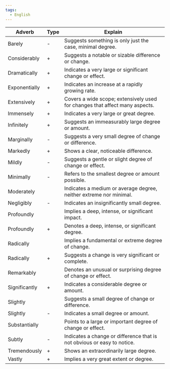 ```yaml
---
tags: 
  - English
---
```


| Adverb        | Type | Explain                                                                     |
| ------------- | ---- | --------------------------------------------------------------------------- |
| Barely        | -    | Suggests something is only just the case, minimal degree.                   |
| Considerably  | +    | Suggests a notable or sizable difference or change.                         |
| Dramatically  | +    | Indicates a very large or significant change or effect.                     |
| Exponentially | +    | Indicates an increase at a rapidly growing rate.                            |
| Extensively   | +    | Covers a wide scope; extensively used for changes that affect many aspects. |
| Immensely     | +    | Indicates a very large or great degree.                                     |
| Infinitely    | +    | Suggests an immeasurably large degree or amount.                            |
| Marginally    | -    | Suggests a very small degree of change or difference.                       |
| Markedly      | +    | Shows a clear, noticeable difference.                                       |
| Mildly        | -    | Suggests a gentle or slight degree of change or effect.                     |
| Minimally     | -    | Refers to the smallest degree or amount possible.                           |
| Moderately    |      | Indicates a medium or average degree, neither extreme nor minimal.          |
| Negligibly    | -    | Indicates an insignificantly small degree.                                  |
| Profoundly    |      | Implies a deep, intense, or significant impact.                             |
| Profoundly    | +    | Denotes a deep, intense, or significant degree.                             |
| Radically     |      | Implies a fundamental or extreme degree of change.                          |
| Radically     | +    | Suggests a change is very significant or complete.                          |
| Remarkably    |      | Denotes an unusual or surprising degree of change or effect.                |
| Significantly | +    | Indicates a considerable degree or amount.                                  |
| Slightly      |      | Suggests a small degree of change or difference.                            |
| Slightly      | -    | Indicates a small degree or amount.                                         |
| Substantially |      | Points to a large or important degree of change or effect.                  |
| Subtly        | -    | Indicates a change or difference that is not obvious or easy to notice.     |
| Tremendously  | +    | Shows an extraordinarily large degree.                                      |
| Vastly        | +    | Implies a very great extent or degree.                                      |